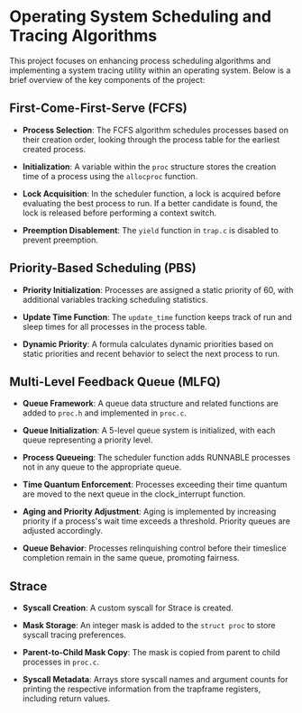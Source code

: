 # Operating System Scheduling and Tracing Algorithms

This project focuses on enhancing process scheduling algorithms and implementing a system tracing utility within an operating system. Below is a brief overview of the key components of the project:

## First-Come-First-Serve (FCFS)

- **Process Selection**: The FCFS algorithm schedules processes based on their creation order, looking through the process table for the earliest created process.

- **Initialization**: A variable within the `proc` structure stores the creation time of a process using the `allocproc` function.

- **Lock Acquisition**: In the scheduler function, a lock is acquired before evaluating the best process to run. If a better candidate is found, the lock is released before performing a context switch.

- **Preemption Disablement**: The `yield` function in `trap.c` is disabled to prevent preemption.

## Priority-Based Scheduling (PBS)

- **Priority Initialization**: Processes are assigned a static priority of 60, with additional variables tracking scheduling statistics.

- **Update Time Function**: The `update_time` function keeps track of run and sleep times for all processes in the process table.

- **Dynamic Priority**: A formula calculates dynamic priorities based on static priorities and recent behavior to select the next process to run.

## Multi-Level Feedback Queue (MLFQ)

- **Queue Framework**: A queue data structure and related functions are added to `proc.h` and implemented in `proc.c`.

- **Queue Initialization**: A 5-level queue system is initialized, with each queue representing a priority level.

- **Process Queueing**: The scheduler function adds RUNNABLE processes not in any queue to the appropriate queue.

- **Time Quantum Enforcement**: Processes exceeding their time quantum are moved to the next queue in the clock_interrupt function.

- **Aging and Priority Adjustment**: Aging is implemented by increasing priority if a process's wait time exceeds a threshold. Priority queues are adjusted accordingly.

- **Queue Behavior**: Processes relinquishing control before their timeslice completion remain in the same queue, promoting fairness.

## Strace

- **Syscall Creation**: A custom syscall for Strace is created.

- **Mask Storage**: An integer mask is added to the `struct proc` to store syscall tracing preferences.

- **Parent-to-Child Mask Copy**: The mask is copied from parent to child processes in `proc.c`.

- **Syscall Metadata**: Arrays store syscall names and argument counts for printing the respective information from the trapframe registers, including return values.

